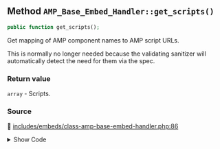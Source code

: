 ## Method `AMP_Base_Embed_Handler::get_scripts()`

```php
public function get_scripts();
```

Get mapping of AMP component names to AMP script URLs.

This is normally no longer needed because the validating sanitizer will automatically detect the need for them via the spec.

### Return value

`array` - Scripts.

### Source

:link: [includes/embeds/class-amp-base-embed-handler.php:86](/includes/embeds/class-amp-base-embed-handler.php#L86-L88)

<details>
<summary>Show Code</summary>

```php
public function get_scripts() {
	return [];
}
```

</details>
